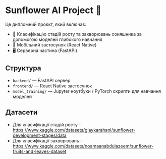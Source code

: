 # Sunflower AI Project 🌻

Це дипломний проєкт, який включає:
- 🔎 Класифікацію стадій росту та захворювань соняшника за допомогою моделей глибокого навчання
- 📱 Мобільний застосунок (React Native)
- 🖥️ Серверна частина (FastAPI)

## Структура

- `backend/` — FastAPI сервер
- `frontend/` — React Native застосунок
- `model_training/` — Jupyter ноутбуки / PyTorch скрипти для навчання моделей

## Датасети
- Для класифікації стадій росту - https://www.kaggle.com/datasets/glaykarahanl/sunflower-development-stages/data
- Для класифікації захворювань - https://www.kaggle.com/datasets/noamaanabdulazeem/sunflower-fruits-and-leaves-dataset
